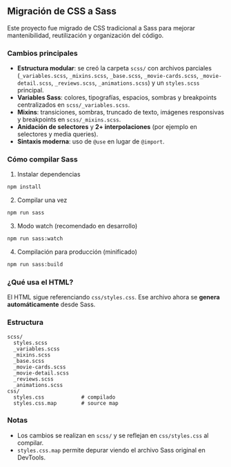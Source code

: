 ## Migración de CSS a Sass

Este proyecto fue migrado de CSS tradicional a Sass para mejorar mantenibilidad, reutilización y organización del código.

### Cambios principales

- **Estructura modular**: se creó la carpeta `scss/` con archivos parciales (`_variables.scss`, `_mixins.scss`, `_base.scss`, `_movie-cards.scss`, `_movie-detail.scss`, `_reviews.scss`, `_animations.scss`) y un `styles.scss` principal.
- **Variables Sass**: colores, tipografías, espacios, sombras y breakpoints centralizados en `scss/_variables.scss`.
- **Mixins**: transiciones, sombras, truncado de texto, imágenes responsivas y breakpoints en `scss/_mixins.scss`.
- **Anidación de selectores** y **2+ interpolaciones** (por ejemplo en selectores y media queries).
- **Sintaxis moderna**: uso de `@use` en lugar de `@import`.

### Cómo compilar Sass

1. Instalar dependencias

```bash
npm install
```

2. Compilar una vez

```bash
npm run sass
```

3. Modo watch (recomendado en desarrollo)

```bash
npm run sass:watch
```

4. Compilación para producción (minificado)

```bash
npm run sass:build
```

### ¿Qué usa el HTML?

El HTML sigue referenciando `css/styles.css`. Ese archivo ahora se **genera automáticamente** desde Sass.

### Estructura

```
scss/
  styles.scss
  _variables.scss
  _mixins.scss
  _base.scss
  _movie-cards.scss
  _movie-detail.scss
  _reviews.scss
  _animations.scss
css/
  styles.css            # compilado
  styles.css.map        # source map
```

### Notas

- Los cambios se realizan en `scss/` y se reflejan en `css/styles.css` al compilar.
- `styles.css.map` permite depurar viendo el archivo Sass original en DevTools.
